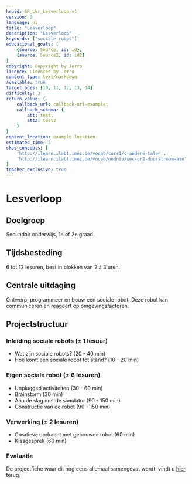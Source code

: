 ```yaml
---
hruid: SR_Lkr_Lesverloop-v1
version: 3
language: nl
title: "Lesverloop"
description: "Lesverloop"
keywords: ["sociale robot"]
educational_goals: [
    {source: Source, id: id}, 
    {source: Source2, id: id2}
]
copyright: Copyright by Jerro
licence: Licenced by Jerro
content_type: text/markdown
available: true
target_ages: [10, 11, 12, 13, 14]
difficulty: 3
return_value: {
    callback_url: callback-url-example,
    callback_schema: {
        att: test,
        att2: test2
    }
}
content_location: example-location
estimated_time: 5
skos_concepts: [
    'http://ilearn.ilabt.imec.be/vocab/curr1/c-andere-talen', 
    'http://ilearn.ilabt.imec.be/vocab/ondniv/sec-gr2-doorstroom-aso'
]
teacher_exclusive: true
---
```


# Lesverloop
## Doelgroep
Secundair onderwijs, 1e of 2e graad.

## Tijdsbesteding
6 tot 12 lesuren, best in blokken van 2 à 3 uren.

## Centrale uitdaging
Ontwerp, programmeer en bouw een sociale robot. Deze robot kan communiceren en reageert op omgevingsfactoren.

## Projectstructuur
### Inleiding sociale robots (± 1 lesuur)
* Wat zijn sociale robots? (20 - 40 min)
* Hoe komt een sociale robot tot stand? (10 - 20 min)

### Eigen sociale robot (± 6 lesuren)
* Unplugged activiteiten (30 - 60 min)
* Brainstorm (30 min)
* Aan de slag met de simulator (90 - 150 min)
* Constructie van de robot (90 - 150 min)

### Verwerking (± 2 lesuren)
* Creatieve opdracht met gebouwde robot (60 min)
* Klasgesprek (60 min)

### Evaluatie  
  

De projectfiche waar dit nog eens allemaal samengevat wordt, vindt u [hier](embed/ProjectficheSocialeRobot.pdf "projectfiche") terug.
